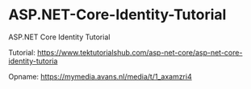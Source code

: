# ASP.NET-Core-Identity-Tutorial
ASP.NET Core Identity Tutorial

Tutorial: https://www.tektutorialshub.com/asp-net-core/asp-net-core-identity-tutoria

Opname: https://mymedia.avans.nl/media/t/1_axamzri4
